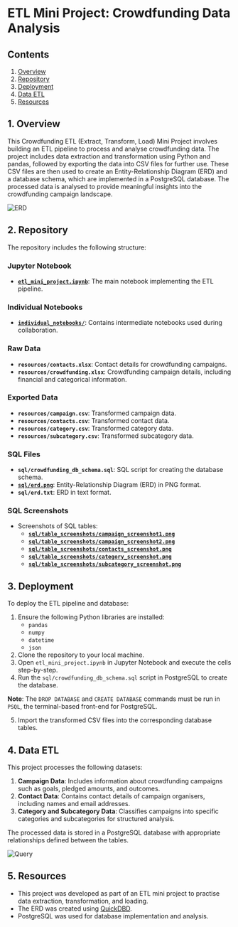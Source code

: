 # ETL Mini Project: Crowdfunding Data Analysis

## Contents
1. [Overview](#1-overview)  
2. [Repository](#2-repository)  
3. [Deployment](#3-deployment)  
4. [Data ETL](#4-data-etl)
5. [Resources](#5-resources)  


## 1. Overview
This Crowdfunding ETL (Extract, Transform, Load) Mini Project involves building an ETL pipeline to process and analyse crowdfunding data. The project includes data extraction and transformation using Python and pandas, followed by exporting the data into CSV files for further use. These CSV files are then used to create an Entity-Relationship Diagram (ERD) and a database schema, which are implemented in a PostgreSQL database. The processed data is analysed to provide meaningful insights into the crowdfunding campaign landscape.

![ERD](sql/erd.png)

## 2. Repository
The repository includes the following structure:

### Jupyter Notebook
- **[`etl_mini_project.ipynb`](etl_mini_project.ipynb)**: The main notebook implementing the ETL pipeline.

### Individual Notebooks
- **[`individual_notebooks/`](individual_notebooks)**: Contains intermediate notebooks used during collaboration.

### Raw Data
- **`resources/contacts.xlsx`**: Contact details for crowdfunding campaigns.  
- **`resources/crowdfunding.xlsx`**: Crowdfunding campaign details, including financial and categorical information.


### Exported Data
- **`resources/campaign.csv`**: Transformed campaign data.  
- **`resources/contacts.csv`**: Transformed contact data.  
- **`resources/category.csv`**: Transformed category data.  
- **`resources/subcategory.csv`**: Transformed subcategory data.  

### SQL Files
- **`sql/crowdfunding_db_schema.sql`**: SQL script for creating the database schema.  
- **[`sql/erd.png`](sql/erd.png)**: Entity-Relationship Diagram (ERD) in PNG format.  
- **`sql/erd.txt`**: ERD in text format.

### SQL Screenshots
- Screenshots of SQL tables:
    - **[`sql/table_screenshots/campaign_screenshot1.png`](sql/table_screenshots/campaign_screenshot1.png)**  
    - **[`sql/table_screenshots/campaign_screenshot2.png`](sql/table_screenshots/campaign_screenshot2.png)**    
    - **[`sql/table_screenshots/contacts_screenshot.png`](sql/table_screenshots/contacts_screenshot.png)**
    - **[`sql/table_screenshots/category_screenshot.png`](sql/table_screenshots/category_screenshot.png)**
    - **[`sql/table_screenshots/subcategory_screenshot.png`](sql/table_screenshots/subcategory_screenshot.png)**  


## 3. Deployment
To deploy the ETL pipeline and database:

1. Ensure the following Python libraries are installed:
    - `pandas`
    - `numpy`
    - `datetime`
    - `json`
2. Clone the repository to your local machine.
3. Open `etl_mini_project.ipynb` in Jupyter Notebook and execute the cells step-by-step.
4. Run the `sql/crowdfunding_db_schema.sql` script in PostgreSQL to create the database.

**Note**: The `DROP DATABASE` and `CREATE DATABASE` commands must be run in `PSQL`, the terminal-based front-end for PostgreSQL.

5. Import the transformed CSV files into the corresponding database tables.


## 4. Data ETL
This project processes the following datasets:

1. **Campaign Data**: Includes information about crowdfunding campaigns such as goals, pledged amounts, and outcomes.  
2. **Contact Data**: Contains contact details of campaign organisers, including names and email addresses.  
3. **Category and Subcategory Data**: Classifies campaigns into specific categories and subcategories for structured analysis.  

The processed data is stored in a PostgreSQL database with appropriate relationships defined between the tables.

![Query](sql/table_screenshots/contacts_screenshot.png)

## 5. Resources
- This project was developed as part of an ETL mini project to practise data extraction, transformation, and loading.
- The ERD was created using [QuickDBD](http://www.quickdatabasediagrams.com/).
- PostgreSQL was used for database implementation and analysis.
